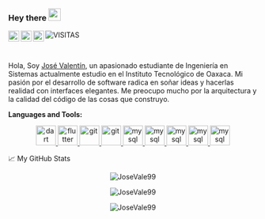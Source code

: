 ### Hey there <img src="https://media.giphy.com/media/hvRJCLFzcasrR4ia7z/giphy.gif" width="25px">
<a href="https://twitter.com/ZarateCarreno">
  <img align="left" alt="Abhishek Naidu | Twitter" width="22px" src="https://raw.githubusercontent.com/peterthehan/peterthehan/master/assets/twitter.svg" />
</a>
<a href="https://www.facebook.com/josevalentin.zaratecarreno/">
  <img align="left" alt="Abhishek's LinkedIN" width="22px" src="https://raw.githubusercontent.com/peterthehan/peterthehan/master/assets/facebook.svg" />
</a>
<a href="https://open.spotify.com/user/barsa9903">
  <img align="left" alt="Abhishek's Spotify" width="22px" src="https://raw.githubusercontent.com/peterthehan/peterthehan/master/assets/spotify.svg" />
</a>

![VISITAS](https://visitor-badge.glitch.me/badge?page_id=JoseVale99.JoseVale99)

<br />

Hola, Soy [José Valentín](https://www.facebook.com/josevalentin.zaratecarreno/), un apasionado estudiante de Ingeniería en Sistemas actualmente estudio en el Instituto Tecnológico de Oaxaca. Mi pasión por el desarrollo de software radica en soñar ideas y hacerlas realidad con interfaces elegantes. Me preocupo mucho por la arquitectura y la calidad del código de las cosas que construyo.







  


**Languages and Tools:**  

<p align="center"> 
<a href="https://dart.dev" target="_blank"> <img src="https://www.vectorlogo.zone/logos/dartlang/dartlang-icon.svg" alt="dart" width="40" height="40"/> </a>
<a href="https://flutter.dev" target="_blank"> <img src="https://www.vectorlogo.zone/logos/flutterio/flutterio-icon.svg" alt="flutter" width="40" height="40"/> </a> 
<a href="https://git-scm.com/" target="_blank"> <img src="https://www.vectorlogo.zone/logos/git-scm/git-scm-icon.svg" alt="git" width="40" height="40"/> </a>
<a href="https://www.java.com/es/" target="_blank"> <img src="https://www.vectorlogo.zone/logos/java/java-icon.svg" alt="git" width="40" height="40"/> </a>
<a href="https://www.mysql.com/" target="_blank"> <img src="https://www.vectorlogo.zone/logos/mysql/mysql-icon.svg" alt="mysql" width="40" height="40"/> </a> 
<a href="https://www.postgresql.org/" target="_blank"> <img src="https://www.vectorlogo.zone/logos/postgresql/postgresql-icon.svg" alt="mysql" width="40" height="40"/> </a> 
<a href="https://www.python.org/" target="_blank"> <img src="https://www.vectorlogo.zone/logos/python/python-icon.svg" alt="mysql" width="40" height="40"/> </a> 
<a href="https://flask.palletsprojects.com/en/1.1.x/" target="_blank"> <img src="https://www.vectorlogo.zone/logos/pocoo_flask/pocoo_flask-icon.svg" alt="mysql" width="40" height="40"/> </a> 
  <a href="https://getbootstrap.com/" target="_blank"> <img src="https://www.vectorlogo.zone/logos/getbootstrap/getbootstrap-icon.svg" alt="mysql" width="40" height="40"/> </a> 
</p>



📈 My GitHub Stats
<p align="center"><img align="center" src="https://github-readme-stats.vercel.app/api/top-langs/?username=JoseVale99&show_icons=true&theme=gotham" alt="JoseVale99" /></p>
<p align="center"><img align="center" src="https://github-readme-stats.vercel.app/api/top-langs/?username=JoseVale99&layout=compact&theme=gotham" alt="JoseVale99" /></p>


<p align="center"> <img src="https://github-readme-stats.vercel.app/api?username=JoseVale99&show_icons=true&theme=gotham" alt="JoseVale99" />
